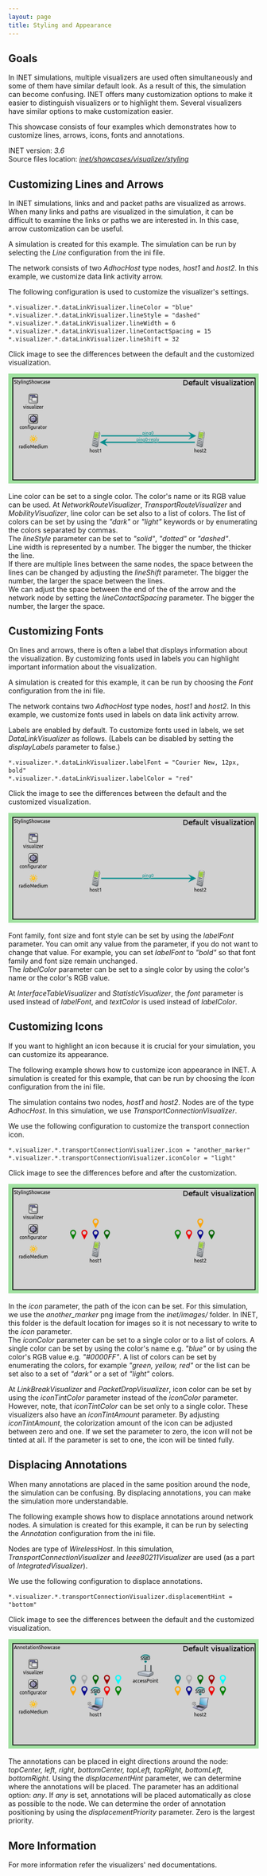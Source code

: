 ```yaml
---
layout: page
title: Styling and Appearance
---
```


<script type="text/javascript">
  function swapImage(id,before,after) {
    src=document.getElementById(id).src;
    if (src.match(before)) {
      document.getElementById(id).src=after;
    } else {
      document.getElementById(id).src=before;
    }
  }
</script>
<script type="text/javascript" src="../../javascripts/imgToFullSize.js" charset="UTF-8"></script>

## Goals

In INET simulations, multiple visualizers are used often simultaneously and some
of them have similar default look.  As a result of this, the simulation can become
confusing. INET offers many customization options to make it easier to distinguish
visualizers or to highlight them. Several visualizers have similar options to make
customization easier.

This showcase consists of four examples which demonstrates how to customize
lines, arrows, icons, fonts and annotations.

INET version: <var>3.6</var><br>
Source files location: <a href="https://github.com/inet-framework/inet-showcases/tree/master/visualizer/styling" target="_blank"><var>inet/showcases/visualizer/styling</var></a>

## Customizing Lines and Arrows

In INET simulations, links and and packet paths are visualized as arrows. When
many links and paths are visualized in the simulation, it can be difficult to
examine the links or paths we are interested in. In this case, arrow customization
can be useful.

A simulation is created for this example. The simulation can be run by selecting
the <var>Line</var> configuration from the ini file.

The network consists of two <var>AdhocHost</var> type nodes,
<var>host1</var> and <var>host2</var>. In this example, we customize data link
activity arrow.

The following configuration is used to customize the visualizer's settings.

``` {.snippet}
*.visualizer.*.dataLinkVisualizer.lineColor = "blue"
*.visualizer.*.dataLinkVisualizer.lineStyle = "dashed"
*.visualizer.*.dataLinkVisualizer.lineWidth = 6
*.visualizer.*.dataLinkVisualizer.lineContactSpacing = 15
*.visualizer.*.dataLinkVisualizer.lineShift = 32
```

Click image to see the differences between the default and the customized visualization.

<img id="lineImg" onclick="swapImage('lineImg','Line_default_v0727.png','Line_custom_v0727.png')" src="Line_default_v0727.png" class="screen" />

Line color can be set to a single color. The color's name or its RGB value can be
used. At <var>NetworkRouteVisualizer</var>,
<var>TransportRouteVisualizer</var> and <var>MobilityVisualizer</var>, line color
can be set also to a list of colors. The list of colors can be set by using the *"dark"*
or *"light"* keywords or by enumerating the colors separated by commas.<br>
The <var>lineStyle</var> parameter can be set to *"solid"*, *"dotted"* or
*"dashed"*.<br> Line width is represented by a number. The bigger the number,
the thicker the line.<br> If there are multiple lines between the same nodes, the
space between the lines can be changed by adjusting the <var>lineShift</var>
parameter. The bigger the number, the larger the space between the lines.<br>
We can adjust the space between the end of the of the arrow and the network
node by setting the <var>lineContactSpacing</var> parameter. The bigger the
number, the larger the space.

## Customizing Fonts

On lines and arrows, there is often a label that displays information about the
visualization. By customizing fonts used in labels you can highlight important
information about the visualization.

A simulation is created for this example, it can be run by choosing the
<var>Font</var> configuration from the ini file.

The network contains two <var>AdhocHost</var> type nodes, <var>host1</var>
and <var>host2</var>. In this example, we customize fonts used in labels on
data link activity arrow.

<!-- Question: all labels can be disabled? -->
Labels are enabled by default. To customize fonts used in labels, we set
<var>DataLinkVisualizer</var> as follows. (Labels can be disabled by setting the
<var>displayLabels</var> parameter to false.)

``` {.snippet}
*.visualizer.*.dataLinkVisualizer.labelFont = "Courier New, 12px, bold"
*.visualizer.*.dataLinkVisualizer.labelColor = "red"
```

Click the image to see the differences between the default and the customized visualization.

<img id="fontsImg" onclick="swapImage('fontsImg','Font_default_v0727.png','Font_custom_v0727.png')" src="Font_default_v0727.png" class="screen" />

Font family, font size and font style can be set by using the <var>labelFont</var>
parameter. You can omit any value from the parameter, if you do not want to
change that value. For example, you can set <var>labelFont</var> to *"bold"* so
that font family and font size remain unchanged.<br> The
<var>labelColor</var> parameter can be set to a single color by using the color's name
or the color's RGB value.

At <var>InterfaceTableVisualizer</var> and <var>StatisticVisualizer</var>, the
<var>font</var> parameter is used instead of <var>labelFont</var>, and
<var>textColor</var> is used instead of <var>labelColor</var>.

## Customizing Icons

If you want to highlight an icon because it is crucial for your simulation, you can
customize its appearance.

The following example shows how to customize icon appearance in INET. A
simulation is created for this example, that can be run by choosing the
<var>Icon</var> configuration from the ini file.

The simulation contains two nodes, <var>host1</var> and <var>host2</var>.
Nodes are of the type <var>AdhocHost</var>. In this simulation, we use
<var>TransportConnectionVisualizer</var>.

We use the following configuration to customize the transport connection icon.

``` {.snippet}
*.visualizer.*.transportConnectionVisualizer.icon = "another_marker"
*.visualizer.*.transportConnectionVisualizer.iconColor = "light"
```

Click image to see the differences before and after the customization.

<img id="iconImg" onclick="swapImage('iconImg','Icon_default_v0727.png','Icon_custom_v0727.png')" src="Icon_default_v0727.png" class="screen" />

In the <var>icon</var> parameter, the path of the icon can be set. For this
simulation, we use the *another\_marker* png image from the *inet/images/*
folder. In INET, this folder is the default location for images so it is not necessary
to write to the <var>icon</var> parameter.<br> The <var>iconColor</var>
parameter can be set to a single color or to a list of colors. A single color can be set
by using the color's name e.g. *"blue"* or by using the color's RGB value e.g.
*"\#0000FF"*. A list of colors can be set by enumerating the colors, for example
*"green, yellow, red"* or the list can be set also to a set of *"dark"* or a set of
*"light"* colors.

At <var>LinkBreakVisualizer</var> and <var>PacketDropVisualizer</var>, icon
color can be set by using the <var>iconTintColor</var> parameter instead of the
<var>iconColor</var> parameter. However, note, that <var>iconTintColor</var>
can be set only to a single color. These visualizers also have an
<var>iconTintAmount</var> parameter. By adjusting <var>iconTintAmount</var>, the
colorization amount of the icon can be adjusted between zero and one. If we set
the parameter to zero, the icon will not be tinted at all. If the parameter is set to
one, the icon will be tinted fully.

## Displacing Annotations

When many annotations are placed in the same position around the node, the
simulation can be confusing. By displacing annotations, you can make the
simulation more understandable.

The following example shows how to displace annotations around network nodes.
A simulation is created for this example, it can be run by selecting the
<var>Annotation</var> configuration from the ini file.

Nodes are type of <var>WirelessHost</var>. In this simulation,
<var>TransportConnectionVisualizer</var> and <var>Ieee80211Visualizer</var> are
used (as a part of <var>IntegratedVisualizer</var>).

We use the following configuration to displace annotations.

``` {.snippet}
*.visualizer.*.transportConnectionVisualizer.displacementHint = "bottom"
```

Click image to see the differences between the default and the customized visualization.

<!--TODO: images -->
<img id="annotImg" onclick="swapImage('annotImg','Annotation_default_v0802.png','Annotation_custom_v0802.png')" src="Annotation_default_v0802.png" class="screen" />

<!-- TODO: explanation -->
The annotations can be placed in eight directions around the node: *topCenter,
left, right, bottomCenter, topLeft, topRight, bottomLeft, bottomRight*. Using the
<var>displacementHint</var> parameter, we can determine where the
annotations will be placed. The parameter has an additional option: *any*. If
*any* is set, annotations will be placed automatically as close as possible to the
node. We can determine the order of annotation positioning by using the
<var>displacementPriority</var> parameter. Zero is the largest priority.

## More Information

For more information refer the visualizers' ned documentations.
